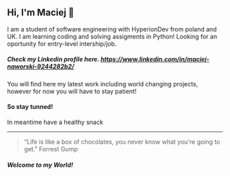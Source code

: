 ## Hi, I'm Maciej 👋

I am a student of software engineering with HyperionDev from poland and UK.
I am learning coding and solving assigments in Python!
Looking for an oportunity for entry-level intership/job.
##### Check my Linkedin profile here. https://www.linkedin.com/in/maciej-naworski-9244282b2/
You will find here my latest work including world changing projects, however for now you will have to stay patient!

#### So stay tunned!

In meantime have a healthy snack






---
>“Life is like a box of chocolates, you never know what you're going to get.”
>Forrest Gump

##### Welcome to my World!

<!--
**78JEICAM/78JEICAM** is a ✨ _special_ ✨ repository because its `README.md` (this file) appears on your GitHub profile.

Here are some ideas to get you started:

- 🔭 I’m currently working on ...
- 🌱 I’m currently learning ...
- 👯 I’m looking to collaborate on ...
- 🤔 I’m looking for help with ...
- 💬 Ask me about ...
- 📫 How to reach me: ...
- 😄 Pronouns: ...
- ⚡ Fun fact: ...
-->
